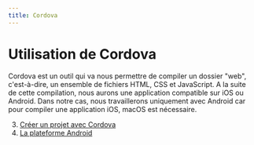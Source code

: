 ```yaml
---
title: Cordova
---
```


# Utilisation de Cordova

Cordova est un outil qui va nous permettre de compiler un dossier "web", c'est-à-dire, un ensemble de fichiers HTML, CSS et JavaScript. A la suite de cette compilation, nous aurons une application compatible sur iOS ou Android. Dans notre cas, nous travaillerons uniquement avec Android car pour compiler une application iOS, macOS est nécessaire.

3. [Créer un projet avec Cordova](creer-un-projet-avec-cordova.html)
4. [La plateforme Android](la-plateforme-android.html)

